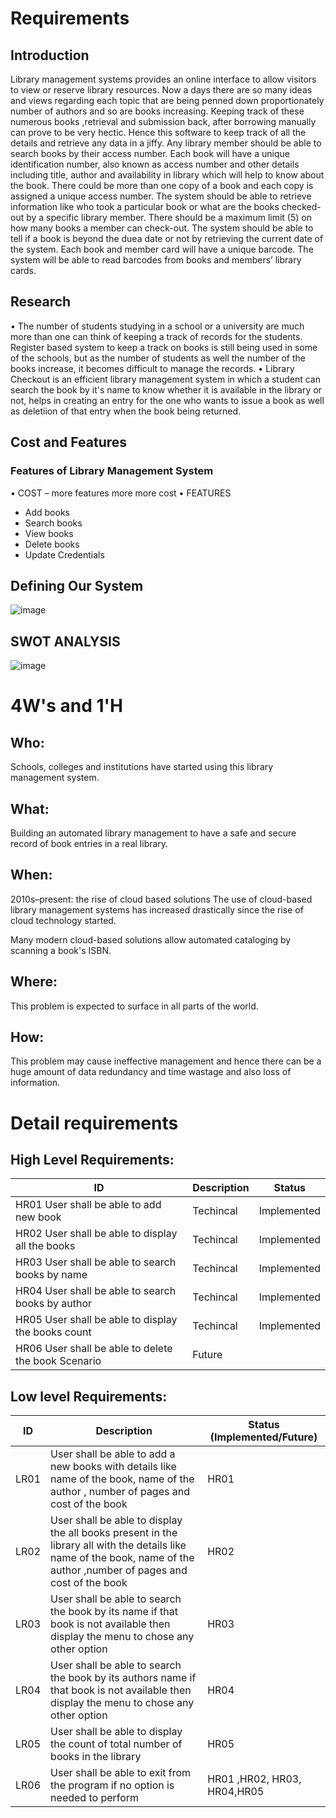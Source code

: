 # Requirements
## Introduction
Library management systems provides an online interface to allow visitors to view or reserve library resources. Now a days there are so many ideas and views regarding each topic that are being penned down proportionately number of authors and so are books increasing. Keeping track of these numerous books ,retrieval and submission back, after borrowing manually can prove to be very hectic. Hence this software to keep track of all the details and retrieve any data in a jiffy.
Any library member should be able to search books by their access number.
Each book will have a unique identification number, also known as access number and other details including title, author and availability in library which will help to know about the book.
There could be more than one copy of a book and each copy is assigned a unique access number.
The system should be able to retrieve information like who took a particular book or what are the books checked-out by a specific library member.
There should be a maximum limit (5) on how many books a member can check-out.
The system should be able to tell if a book is beyond the duea date or not by retrieving the current date of the system.
Each book and member card will have a unique barcode. The system will be able to read barcodes from books and members’ library cards.


## Research
•	The number of students studying in a school or a university are much more than one can think of keeping a track of records for the students. Register based system to keep a track on books is still being used in some of the schools, but as the number of students as well the number of the books increase, it becomes difficult to manage the records.
•	Library Checkout is an efficient library management system in which a student can search the book by it's name to know whether it is available in the library or not, helps in creating an entry for the one who wants to issue a book as well as deletiion of that entry when the book being returned.

## Cost and Features
### Features of Library Management System
•	COST – more features more more cost
•	FEATURES
*	Add books
*	Search books
*	View books
*	Delete books
*	Update Credentials

## Defining Our System
![image](https://user-images.githubusercontent.com/86132605/124605173-471e8380-de89-11eb-9157-50cd52d97f6e.png)


## SWOT ANALYSIS
![image](https://user-images.githubusercontent.com/86132605/124605335-6c12f680-de89-11eb-8286-beec7cf5af02.png)


# 4W&#39;s and 1&#39;H

## Who:

Schools, colleges and institutions have started using this library management system.

## What:

Building an automated library management to have a safe and secure record of book entries in a real library.
## When:

2010s–present: the rise of cloud based solutions
The use of cloud-based library management systems has increased drastically since the rise of cloud technology started.

Many modern cloud-based solutions allow automated cataloging by scanning a book's ISBN.

## Where:

This problem is expected to surface in all parts of the world.

## How:

This problem may cause ineffective management and hence there can be a huge amount of data redundancy and time wastage and also loss of information.

# Detail requirements
## High Level Requirements: 
| ID | Description | Status | 
| ----- | ----- | --------- |
HR01	User shall be able to add new book|	Techincal|	Implemented|
HR02	User shall be able to display all the books	|Techincal|	Implemented|
HR03	User shall be able to search books by name	|Techincal	|Implemented|
HR04	User shall be able to search books by author	|Techincal	|Implemented|
HR05	User shall be able to display the books count	|Techincal	|Implemented|
HR06	User shall be able to delete the book	Scenario	|Future|


##  Low level Requirements:
 
| ID | Description | Status (Implemented/Future) |
| ------ | --------- | ----- |
|LR01|	User shall be able to add a new books with details like name of the book, name of the author , number of pages and cost of the book	|HR01|	Implemented|
|LR02|	User shall be able to display the all books present in the library all with the details like name of the book, name of the author ,number of pages and cost of the book	|HR02|Implemented|
|LR03|	User shall be able to search the book by its name if that book is not available then display the menu to chose any other option	|HR03	|Implemented|
|LR04	|User shall be able to search the book by its authors name if that book is not available then display the menu to chose any other option	|HR04	|Implemented|
|LR05|	User shall be able to display the count of total number of books in the library	|HR05|	Implemented|
|LR06|User shall be able to exit from the program if no option is needed to perform	|HR01 ,HR02, HR03, HR04,HR05|	Implemented|
